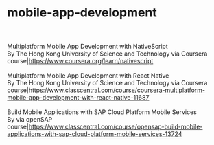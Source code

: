 # mobile-app-development<br><br>

Multiplatform Mobile App Development with NativeScript<br>By The Hong Kong University of Science and Technology via Coursera<br>course|https://www.coursera.org/learn/nativescript<br><br>
Multiplatform Mobile App Development with React Native<br>By The Hong Kong University of Science and Technology via Coursera<br>course|https://www.classcentral.com/course/coursera-multiplatform-mobile-app-development-with-react-native-11687<br><br>
Build Mobile Applications with SAP Cloud Platform Mobile Services<br>By  via openSAP<br>course|https://www.classcentral.com/course/opensap-build-mobile-applications-with-sap-cloud-platform-mobile-services-13724<br><br>
